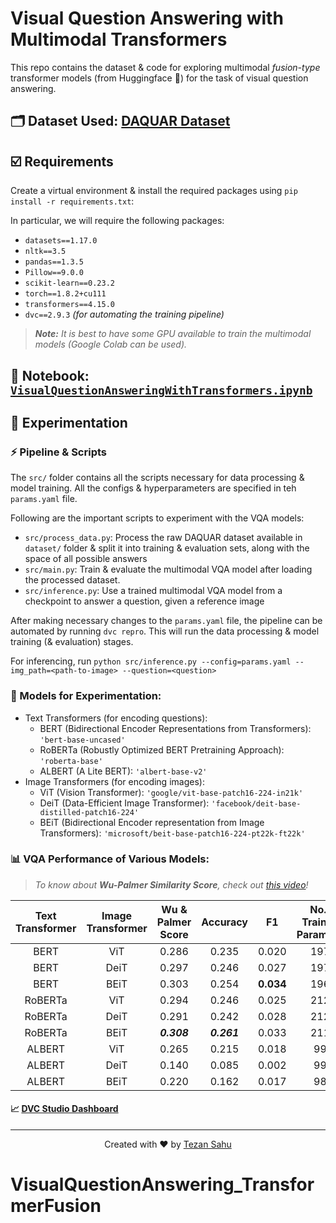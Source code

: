 # Visual Question Answering with Multimodal Transformers

This repo contains the dataset & code for exploring multimodal *fusion-type* transformer models (from Huggingface 🤗) for the task of visual question answering.

## 🗂️ Dataset Used: [DAQUAR Dataset](https://www.mpi-inf.mpg.de/departments/computer-vision-and-machine-learning/research/vision-and-language/visual-turing-challenge/)

## ☑️ Requirements

Create a virtual environment & install the required packages using `pip install -r requirements.txt`:

In particular, we will require the following packages:

- `datasets==1.17.0`
- `nltk==3.5`
- `pandas==1.3.5`
- `Pillow==9.0.0`
- `scikit-learn==0.23.2`
- `torch==1.8.2+cu111`
- `transformers==4.15.0`
- `dvc==2.9.3` *(for automating the training pipeline)*

> _**Note:** It is best to have some GPU available to train the multimodal models (Google Colab can be used)._


## 📝 Notebook: [`VisualQuestionAnsweringWithTransformers.ipynb`](./notebooks/VisualQuestionAnsweringWithTransformers.ipynb)

## 🧪 Experimentation

### ⚡ Pipeline & Scripts
The `src/` folder contains all the scripts necessary for data processing & model training. All the configs & hyperparameters are specified in teh `params.yaml` file.

Following are the important scripts to experiment with the VQA models:

- `src/process_data.py`: Process the raw DAQUAR dataset available in `dataset/` folder & split it into training & evaluation sets, along with the space of all possible answers
- `src/main.py`: Train & evaluate the multimodal VQA model after loading the processed dataset.
- `src/inference.py`: Use a trained multimodal VQA model from a checkpoint to answer a question, given a reference image

After making necessary changes to the `params.yaml` file, the pipeline can be automated by running `dvc repro`. This will run the data processing & model training (& evaluation) stages.

For inferencing, run `python src/inference.py --config=params.yaml --img_path=<path-to-image> --question=<question>`

### 🤗 Models for Experimentation:

- Text Transformers (for encoding questions):
    - BERT (Bidirectional Encoder Representations from Transformers): `'bert-base-uncased'`
    - RoBERTa (Robustly Optimized BERT Pretraining Approach): `'roberta-base'`
    - ALBERT (A Lite BERT): `'albert-base-v2'`
- Image Transformers (for encoding images):
    - ViT (Vision Transformer): `'google/vit-base-patch16-224-in21k'`
    - DeiT (Data-Efficient Image Transformer): `'facebook/deit-base-distilled-patch16-224'`
    - BEiT (Bidirectional Encoder representation from Image Transformers): `'microsoft/beit-base-patch16-224-pt22k-ft22k'`


### 📊 VQA Performance of Various Models:

> _To know about **Wu-Palmer Similarity Score**, check out [this video](https://youtu.be/2sQp7jJJmeg)!_

| Text Transformer | Image Transformer | Wu & Palmer Score | Accuracy | F1 | No. of Trainable Parameters |
| :---: | :---: | :---: | :---: | :---: | :---: |
| BERT | ViT | 0.286 | 0.235 | 0.020 | 197M |
| BERT | DeiT | 0.297 | 0.246 | 0.027 | 197M |
| BERT | BEiT | 0.303 | 0.254 | **0.034** | 196M |
| RoBERTa | ViT | 0.294 | 0.246 | 0.025 | 212M |
| RoBERTa | DeiT | 0.291 | 0.242 | 0.028 | 212M |
| RoBERTa | BEiT | _**0.308**_ | _**0.261**_ | 0.033 | 211M |
| ALBERT | ViT | 0.265 | 0.215 | 0.018 | 99M |
| ALBERT | DeiT | 0.140 | 0.085 | 0.002 | 99M |
| ALBERT | BEiT | 0.220 | 0.162 | 0.017 | 98M |

#### 📈 [DVC Studio Dashboard](https://studio.iterative.ai/user/tezansahu/views/VQA-With-Multimodal-Transformers-nq8zlqu0p5)

***

<p align="center">Created with ❤️ by <a href="https://www.linkedin.com/in/tezan-sahu/">Tezan Sahu</a></p>


# VisualQuestionAnswering_TransformerFusion
